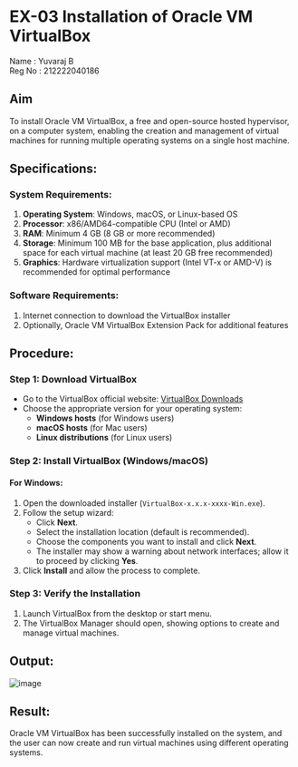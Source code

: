 # EX-03 Installation of Oracle VM VirtualBox

Name : Yuvaraj B<br>
Reg No : 212222040186 

## Aim
To install Oracle VM VirtualBox, a free and open-source hosted hypervisor, on a computer system, enabling the creation and management of virtual machines for running multiple operating systems on a single host machine.

## Specifications:

### System Requirements:
1. **Operating System**: Windows, macOS, or Linux-based OS
2. **Processor**: x86/AMD64-compatible CPU (Intel or AMD)
3. **RAM**: Minimum 4 GB (8 GB or more recommended)
4. **Storage**: Minimum 100 MB for the base application, plus additional space for each virtual machine (at least 20 GB free recommended)
5. **Graphics**: Hardware virtualization support (Intel VT-x or AMD-V) is recommended for optimal performance

### Software Requirements:
1. Internet connection to download the VirtualBox installer
2. Optionally, Oracle VM VirtualBox Extension Pack for additional features

## Procedure:

### Step 1: Download VirtualBox
- Go to the VirtualBox official website: [VirtualBox Downloads](https://www.virtualbox.org/wiki/Downloads)
- Choose the appropriate version for your operating system:
  - **Windows hosts** (for Windows users)
  - **macOS hosts** (for Mac users)
  - **Linux distributions** (for Linux users)

### Step 2: Install VirtualBox (Windows/macOS)

#### For Windows:
1. Open the downloaded installer (`VirtualBox-x.x.x-xxxx-Win.exe`).
2. Follow the setup wizard:
   - Click **Next**.
   - Select the installation location (default is recommended).
   - Choose the components you want to install and click **Next**.
   - The installer may show a warning about network interfaces; allow it to proceed by clicking **Yes**.
3. Click **Install** and allow the process to complete.

### Step 3: Verify the Installation
1. Launch VirtualBox from the desktop or start menu.
2. The VirtualBox Manager should open, showing options to create and manage virtual machines.

## Output:

![image](https://github.com/user-attachments/assets/63dfdb1e-0a4c-4cc5-ba74-acc190931c14)

## Result: 

Oracle VM VirtualBox has been successfully installed on the system, and the user can now create and run virtual machines using different operating systems.
